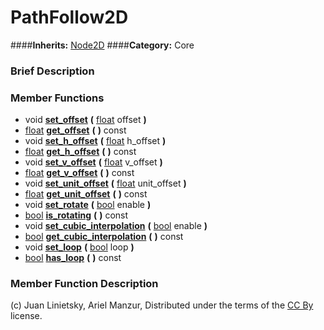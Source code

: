 #  PathFollow2D  
####**Inherits:** [Node2D](class_node2d)
####**Category:** Core

###  Brief Description  


###  Member Functions 
  * void  **[set&#95;offset](#set_offset)**  **(** [float](class_float) offset  **)**
  * [float](class_float)  **[get&#95;offset](#get_offset)**  **(** **)** const
  * void  **[set&#95;h&#95;offset](#set_h_offset)**  **(** [float](class_float) h_offset  **)**
  * [float](class_float)  **[get&#95;h&#95;offset](#get_h_offset)**  **(** **)** const
  * void  **[set&#95;v&#95;offset](#set_v_offset)**  **(** [float](class_float) v_offset  **)**
  * [float](class_float)  **[get&#95;v&#95;offset](#get_v_offset)**  **(** **)** const
  * void  **[set&#95;unit&#95;offset](#set_unit_offset)**  **(** [float](class_float) unit_offset  **)**
  * [float](class_float)  **[get&#95;unit&#95;offset](#get_unit_offset)**  **(** **)** const
  * void  **[set&#95;rotate](#set_rotate)**  **(** [bool](class_bool) enable  **)**
  * [bool](class_bool)  **[is&#95;rotating](#is_rotating)**  **(** **)** const
  * void  **[set&#95;cubic&#95;interpolation](#set_cubic_interpolation)**  **(** [bool](class_bool) enable  **)**
  * [bool](class_bool)  **[get&#95;cubic&#95;interpolation](#get_cubic_interpolation)**  **(** **)** const
  * void  **[set&#95;loop](#set_loop)**  **(** [bool](class_bool) loop  **)**
  * [bool](class_bool)  **[has&#95;loop](#has_loop)**  **(** **)** const

###  Member Function Description  


(c) Juan Linietsky, Ariel Manzur, Distributed under the terms of the [CC By](https://creativecommons.org/licenses/by/3.0/legalcode) license.
